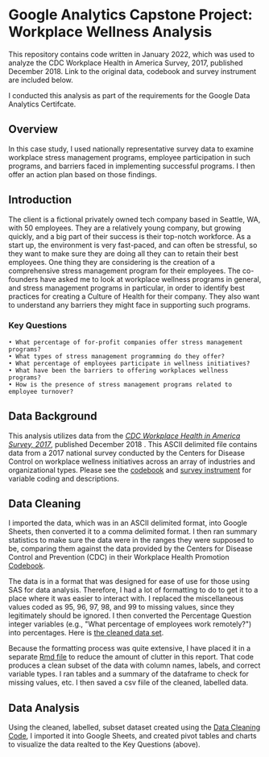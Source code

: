 # Google Analytics Capstone Project: Workplace Wellness Analysis
This repository contains code written in January 2022, which was used to analyze the CDC Workplace Health in America Survey, 2017, published December 2018. Link to the original data, codebook and survey instrument are included below.

I conducted this analysis as part of the requirements for the Google Data Analytics Certifcate.

## Overview
In this case study, I used nationally representative survey data to examine workplace stress management programs, employee participation in such programs, and barriers faced in implementing successful programs. I then offer an action plan based on those findings.

## Introduction
The client is a fictional privately owned tech company based in Seattle, WA, with 50 employees. They are a relatively young company, but growing quickly, and a big part of their success is their top-notch workforce. As a start up, the environment is very fast-paced, and can often be stressful, so they want to make sure they are doing all they can to retain their best employees. One thing they are considering is the creation of a comprehensive stress management program for their employees. The co-founders have asked me to look at workplace wellness programs in general, and stress management programs in particular, in order to identify best practices for creating a Culture of Health for their company. They also want to understand any barriers they might face in supporting such programs.

### Key Questions
    • What percentage of for-profit companies offer stress management programs?
    • What types of stress management programming do they offer?
    • What percentage of employees participate in wellness initiatives? 
    • What have been the barriers to offering workplaces wellness programs?
    • How is the presence of stress management programs related to employee turnover?

## Data Background

This analysis utilizes data from the [*CDC Workplace Health in America Survey, 2017*](https://www.cdc.gov/workplacehealthpromotion/survey/data.html), published December 2018
. This ASCII delimited file contains data from a 2017 national survey conducted by the Centers for Disease Control on workplace wellness initiatives across an array of industries and organizational types. Please see the [codebook](https://www.cdc.gov/workplacehealthpromotion/data-surveillance/docs/2017-WHA-Datafile-Codebook-508.pdf) and [survey instrument](https://www.cdc.gov/workplacehealthpromotion/data-surveillance/docs/2017-WHA-Survey-Instrument-508.pdf) for variable coding and descriptions.

## Data Cleaning

I imported the data, which was in an ASCII delimited format, into Google Sheets, then converted it to a comma delimited format. I then ran summary statistics to make sure the data were in the ranges they were supposed to be, comparing them against the data provided by the Centers for Disease Control and Prevention (CDC) in their Workplace Health Promotion [Codebook](https://www.cdc.gov/workplacehealthpromotion/data-surveillance/docs/2017-WHA-Datafile-Codebook-508.pdf). 

The data is in a format that was designed for ease of use for those using SAS for data analysis. Therefore, I had a lot of formatting to do to get it to a place where it was easier to interact with. I replaced the miscellaneous values coded as 95, 96, 97, 98, and 99 to missing values, since they legitimately should be ignored. I then converted the Percentage Question integer variables (e.g., "What percentage of employees work remotely?") into percentages. Here is [the cleaned data set](https://github.com/maryhakearns/Workplace_Wellness_Study/blob/fc1930afc9433eb7cced633b916f654ddaccac54/WHA_2017.csv).

Because the formatting process was quite extensive, I have placed it in a separate [Rmd file](https://github.com/maryhakearns/Workplace_Wellness_Study/blob/1f3fade34c4a256d0256fd79a16302ae6929d3e5/Workplace_Wellness_Data_Cleaning_Code.Rmd) to reduce the amount of clutter in this report. That code produces a clean subset of the data with column names, labels, and correct variable types. I ran tables and a summary of the dataframe to check for missing values, etc. I then saved a csv fiile of the cleaned, labelled data.

## Data Analysis

Using the cleaned, labelled, subset dataset created using the [Data Cleaning Code](https://github.com/maryhakearns/Workplace_Wellness_Study/blob/1f3fade34c4a256d0256fd79a16302ae6929d3e5/Workplace_Wellness_Data_Cleaning_Code.Rmd), I imported it into Google Sheets, and created pivot tables and charts to visualize the data realted to the Key Questions (above).

